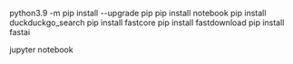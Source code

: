 
python3.9 -m pip install --upgrade pip
pip install notebook
pip install duckduckgo_search
pip install fastcore
pip install fastdownload
pip install fastai

jupyter notebook


